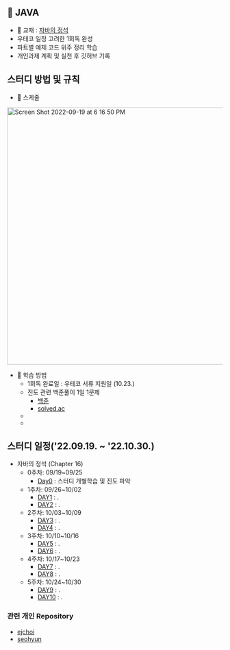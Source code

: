 
## **📌 JAVA**
*  📖 교재 : [자바의 정석](https://m.yes24.com/UsedShopHub/Hub/24259565)
  * 우테코 일정 고려한 1회독 완성
  * 파트별 예제 코드 위주 정리 학습
* 개인과제 계획 및 실천 후 깃허브 기록

## **스터디 방법 및 규칙**

* :calendar: 스케줄

<img width="600" alt="Screen Shot 2022-09-19 at 6 16 50 PM" src="https://user-images.githubusercontent.com/87407504/190987625-a1e69272-4191-4e89-8f53-1197126c0a03.png">


* :book: 학습 방법
  * 1회독 완료일 : 우테코 서류 지원일 (10.23.)
  * 진도 관련 백준풀이 1일 1문제
    *   [백준](https://www.acmicpc.net/step)
    *   [solved.ac](https://solved.ac)
  *
  *
    
## **스터디 일정('22.09.19. ~ '22.10.30.)**
* 자바의 정석 (Chapter 16)
  * 0주차: 09/19~09/25
    * [Day0](#**📌-java**) : 스터디 개별학습 및 진도 파악
  * 1주차: 09/26~10/02
    * [DAY1]() : .
    * [DAY2]() : .
  * 2주차: 10/03~10/09
    * [DAY3]() : .
    * [DAY4]() : .
  * 3주차: 10/10~10/16
    * [DAY5]() : .
    * [DAY6]() : .
  * 4주차: 10/17~10/23
    * [DAY7]() : .
    * [DAY8]() : .
  * 5주차: 10/24~10/30
    * [DAY9]() : .
    * [DAY10]() : .

### 관련 개인 Repository
  * [ejchoi](https://github.com/Ejaeda)
  * [seohyun](https://github.com/Kang-SeoHyun)


